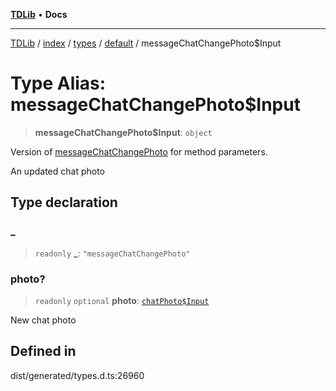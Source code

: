[**TDLib**](../../../../../../README.md) • **Docs**

***

[TDLib](../../../../../../modules.md) / [index](../../../../../README.md) / [types](../../../README.md) / [default](../README.md) / messageChatChangePhoto$Input

# Type Alias: messageChatChangePhoto$Input

> **messageChatChangePhoto$Input**: `object`

Version of [messageChatChangePhoto](messageChatChangePhoto.md) for method parameters.

An updated chat photo

## Type declaration

### \_

> `readonly` **\_**: `"messageChatChangePhoto"`

### photo?

> `readonly` `optional` **photo**: [`chatPhoto$Input`](chatPhoto$Input-1.md)

New chat photo

## Defined in

dist/generated/types.d.ts:26960

